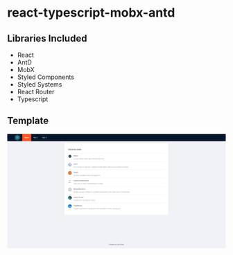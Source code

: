 # react-typescript-mobx-antd

## Libraries Included

* React
* AntD
* MobX
* Styled Components
* Styled Systems
* React Router
* Typescript

## Template

![Template](./assets/template.png)